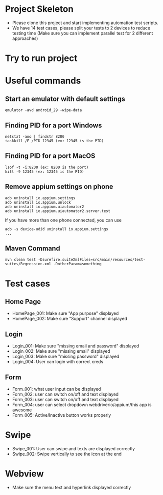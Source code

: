 # Project Skeleton
* Please clone this project and start implementing automation test scripts.
* We have 14 test cases, please split your tests to 2 devices to reduce testing time
(Make sure you can implement parallel test for 2 different approaches)

# Try to run project

# Useful commands

## Start an emulator with default settings
```
emulator -avd android_29 -wipe-data
```

## Finding PID for a port Windows
```
netstat -ano | findstr 8200
taskkill /F /PID 12345 (ex: 12345 is the PID)
```

## Finding PID for a port MacOS
```
lsof -t -i:8200 (ex: 8200 is the port)
kill -9 12345 (ex: 12345 is the PID)
```

## Remove appium settings on phone
```
adb uninstall io.appium.settings
adb uninstall io.appium.unlock
adb uninstall io.appium.uiautomator2
adb uninstall io.appium.uiautomator2.server.test
```

If you have more than one phone connected, you can use
```
adb -s device-udid uninstall io.appium.settings
...
```

## Maven Command
```
mvn clean test -Dsurefire.suiteXmlFiles=src/main/resources/test-suites/Regression.xml -DotherParam=something
```

# Test cases
## Home Page
* HomePage_001: Make sure "App purpose" displayed
* HomePage_002: Make sure "Support" channel displayed

## Login
* Login_001: Make sure "missing email and password" displayed
* Login_002: Make sure "missing email" displayed
* Login_003: Make sure "missing password" displayed
* Login_004: User can login with correct creds

## Form
* Form_001: what user input can be displayed
* Form_002: user can switch on/off and text displayed
* Form_003: user can switch on/off and text displayed
* Form_004: user can select dropdown webdriverio/appium/this app is awesome
* Form_005: Active/Inactive button works properly

# Swipe
* Swipe_001: User can swipe and texts are displayed correctly
* Swipe_002: Swipe vertically to see the icon at the end

# Webview
* Make sure the menu text and hyperlink displayed correctly
